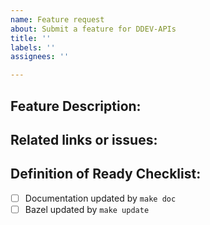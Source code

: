 ```yaml
---
name: Feature request
about: Submit a feature for DDEV-APIs
title: ''
labels: ''
assignees: ''

---
```


## Feature Description:


## Related links or issues:


## Definition of Ready Checklist:

- [ ] Documentation updated by `make doc`
- [ ] Bazel updated by `make update`